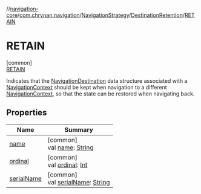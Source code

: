//[navigation-core](../../../../../index.md)/[com.chrynan.navigation](../../../index.md)/[NavigationStrategy](../../index.md)/[DestinationRetention](../index.md)/[RETAIN](index.md)

# RETAIN

[common]\
[RETAIN](index.md)

Indicates that the [NavigationDestination](../../../index.md#1223765350%2FClasslikes%2F-215881696) data structure associated with a [NavigationContext](../../../-navigation-context/index.md) should be kept when navigation to a different [NavigationContext](../../../-navigation-context/index.md), so that the state can be restored when navigating back.

## Properties

| Name | Summary |
|---|---|
| [name](../-c-l-e-a-r/index.md#-372974862%2FProperties%2F-215881696) | [common]<br>val [name](../-c-l-e-a-r/index.md#-372974862%2FProperties%2F-215881696): [String](https://kotlinlang.org/api/latest/jvm/stdlib/kotlin/-string/index.html) |
| [ordinal](../-c-l-e-a-r/index.md#-739389684%2FProperties%2F-215881696) | [common]<br>val [ordinal](../-c-l-e-a-r/index.md#-739389684%2FProperties%2F-215881696): [Int](https://kotlinlang.org/api/latest/jvm/stdlib/kotlin/-int/index.html) |
| [serialName](../serial-name.md) | [common]<br>val [serialName](../serial-name.md): [String](https://kotlinlang.org/api/latest/jvm/stdlib/kotlin/-string/index.html) |
